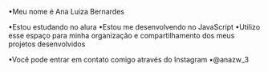 •Meu nome é Ana Luiza Bernardes

•Estou estudando no alura
•Estou me desenvolvendo no JavaScript
•Utilizo esse espaço para minha organização e compartilhamento dos meus projetos desenvolvidos 

•Você pode entrar em contato comigo através do Instagram 
•@anazw_3
